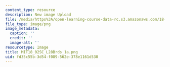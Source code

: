 ```yaml
---
content_type: resource
description: New image Upload
file: /media/https%3A/open-learning-course-data-rc.s3.amazonaws.com/18-02sc-multivariable-calculus-fall-2010/fd35c55b3d54f089562e378e1161d530_MIT18_02SC_L28Brds_1a.png
file_type: image/png
image_metadata:
  caption: ''
  credit: ''
  image-alt: ''
resourcetype: Image
title: MIT18_02SC_L28Brds_1a.png
uid: fd35c55b-3d54-f089-562e-378e1161d530
---
```

